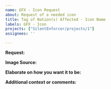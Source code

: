 ```yaml
---
name: GFX - Icon Request
about: Request of a needed icon
title: Tag of Nation(s) Affected - Icon Name
labels: GFX - Icon
projects: ["SilentEnforcer/projects/1"]
assignees: ''

---
```


**Request:**

**Image Source:**


**Elaborate on how you want it to be:**


**Additional context or comments:**
